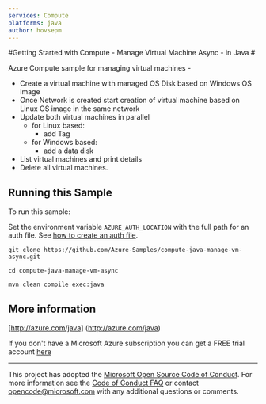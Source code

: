 ```yaml
---
services: Compute
platforms: java
author: hovsepm
---
```


#Getting Started with Compute - Manage Virtual Machine Async - in Java #


  Azure Compute sample for managing virtual machines -
   - Create a virtual machine with managed OS Disk based on Windows OS image
   - Once Network is created start creation of virtual machine based on Linux OS image in the same network
   - Update both virtual machines in parallel
     - for Linux based:
       - add Tag
     - for Windows based:
       - add a data disk
   - List virtual machines and print details
   - Delete all virtual machines.
 

## Running this Sample ##

To run this sample:

Set the environment variable `AZURE_AUTH_LOCATION` with the full path for an auth file. See [how to create an auth file](https://github.com/Azure/azure-sdk-for-java/blob/master/AUTH.md).

    git clone https://github.com/Azure-Samples/compute-java-manage-vm-async.git

    cd compute-java-manage-vm-async

    mvn clean compile exec:java

## More information ##

[http://azure.com/java] (http://azure.com/java)

If you don't have a Microsoft Azure subscription you can get a FREE trial account [here](http://go.microsoft.com/fwlink/?LinkId=330212)

---

This project has adopted the [Microsoft Open Source Code of Conduct](https://opensource.microsoft.com/codeofconduct/). For more information see the [Code of Conduct FAQ](https://opensource.microsoft.com/codeofconduct/faq/) or contact [opencode@microsoft.com](mailto:opencode@microsoft.com) with any additional questions or comments.